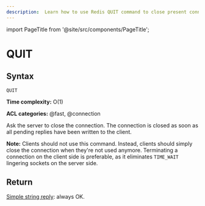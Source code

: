 ```yaml
---
description:  Learn how to use Redis QUIT command to close present connection.
---
```


import PageTitle from '@site/src/components/PageTitle';

# QUIT

<PageTitle title="Redis QUIT Command (Documentation) | Dragonfly" />

## Syntax

    QUIT 

**Time complexity:** O(1)

**ACL categories:** @fast, @connection

Ask the server to close the connection.
The connection is closed as soon as all pending replies have been written to the
client.

**Note:** Clients should not use this command.
Instead, clients should simply close the connection when they're not used anymore.
Terminating a connection on the client side is preferable, as it eliminates `TIME_WAIT` lingering sockets on the server side.

## Return

[Simple string reply](https://redis.io/docs/reference/protocol-spec/#simple-strings): always OK.

